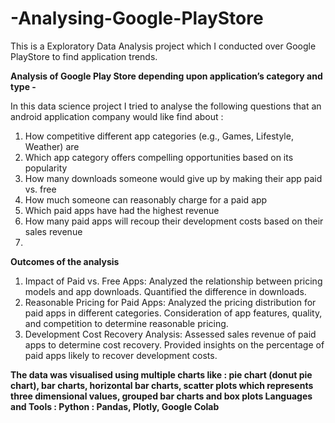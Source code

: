 # -Analysing-Google-PlayStore
This is a Exploratory Data Analysis project which I conducted over Google PlayStore to find application trends.

**Analysis of Google Play Store depending upon application’s category and type -**

In this data science project I tried to analyse the following questions that an android application company would like find about :
1. How competitive different app categories (e.g., Games, Lifestyle, Weather) are
2. Which app category offers compelling opportunities based on its popularity
3. How many downloads someone would give up by making their app paid vs. free
4. How much someone can reasonably charge for a paid app
5. Which paid apps have had the highest revenue
6. How many paid apps will recoup their development costs based on their sales revenue
7. <br>
**Outcomes of the analysis**
<br>
1. Impact of Paid vs. Free Apps: Analyzed the relationship between pricing models and app downloads. Quantified the difference in downloads.
2. Reasonable Pricing for Paid Apps: Analyzed the pricing distribution for paid apps in different categories. Consideration of app features, quality, and competition to determine reasonable pricing.
3. Development Cost Recovery Analysis: Assessed sales revenue of paid apps to determine cost recovery. Provided insights on the percentage of paid apps likely to recover development costs.

**The data was visualised using multiple charts like : pie chart (donut pie chart), bar charts, horizontal bar charts, scatter plots which represents three dimensional values, grouped bar charts and box plots
Languages and Tools : Python : Pandas, Plotly, Google Colab**


